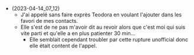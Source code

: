 - (2023-04-14_07_12)
	- J'ai appelé sans faire exprès Teodora en voulant l'ajouter dans les favori de mes contacts. 
	- Elle s'est de ne pas m'avoir dit au revoir alors que c'est moi qui suis vite parti et qu'elle a en plus patienter 30 min...
		- Elle semblait cependant troubler par cette rupture unofficial donc elle était content de l'appel. 

